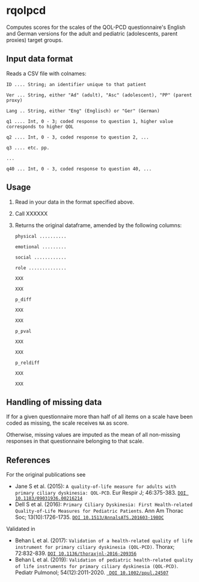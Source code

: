 # rqolpcd
Computes scores for the scales of the QOL-PCD questionnaire's English and German versions for the adult and pediatric (adolescents, parent proxies) target groups.

## Input data format
Reads a CSV file with colnames:

``ID .... String; an identifier unique to that patient``

``Ver ... String, either "Ad" (adult), "Asc" (adolescent), "PP" (parent proxy)``

``Lang .. String, either "Eng" (Englisch) or "Ger" (German)``

``q1 .... Int, 0 - 3; coded response to question 1, higher value corresponds to higher QOL``

``q2 .... Int, 0 - 3, coded response to question 2, ...``

``q3 .... etc. pp.``

``...``

``q40 ... Int, 0 - 3, coded response to question 40, ...``

## Usage

1. Read in your data in the format specified above.

2. Call XXXXXX

3. Returns the original dataframe, amended by the following columns:

    ``physical ..........``

    ``emotional .........``

    ``social ............``

    ``role ..............``

    ``XXX``

    ``XXX``

    ``p_diff``

    ``XXX``

    ``XXX``

    ``p_pval``

    ``XXX``
    
    ``XXX``

    ``p_reldiff``

    ``XXX``

    ``XXX``

## Handling of missing data
If for a given questionnaire more than half of all items on a scale have been coded as missing, the scale receives ``NA`` as score.

Otherwise, missing values are imputed as the mean of all non-missing responses in that questionnaire belonging to that scale.

## References
For the original publications see
- Jane S et al. (2015): ``A quality-of-life measure for adults with primary ciliary dyskinesia: QOL-PCD``. Eur Respir J; 46:375-383.
  [``DOI 10.1183/09031936.00216214``](doi.org/10.1183/09031936.00216214)
- Dell S et al. (2016): ``Primary Ciliary Dyskinesia: First Health-related Quality-of-Life Measures for Pediatric Patients``. Ann Am Thorac Soc; 13(10):1726-1735.
  [``DOI 10.1513/AnnalsATS.201603-198OC``](doi.org/10.1513/AnnalsATS.201603-198OC)

Validated in
- Behan L et al. (2017): ``Validation of a health-related quality of life instrument for primary ciliary dyskinesia (QOL-PCD)``. Thorax; 72:832-839.
  [``DOI 10.1136/thoraxjnl-2016-209356``](doi.org/10.1136/thoraxjnl-2016-209356)
- Behan L et al. (2019): ``Validation of pediatric health-related quality of life instruments for primary ciliary dyskinesia (QOL-PCD)``. Pediatr Pulmonol; 54(12):2011-2020.
 [`` DOI 10.1002/ppul.24507``](doi.org/10.1002/ppul.24507)
